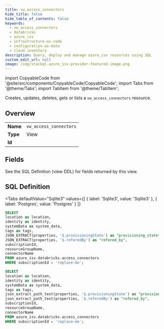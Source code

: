 ```yaml
--- 
title: vw_access_connectors
hide_title: false
hide_table_of_contents: false
keywords:
  - vw_access_connectors
  - databricks
  - azure_isv
  - infrastructure-as-code
  - configuration-as-data
  - cloud inventory
description: Query, deploy and manage azure_isv resources using SQL
custom_edit_url: null
image: /img/stackql-azure_isv-provider-featured-image.png
---
```


import CopyableCode from '@site/src/components/CopyableCode/CopyableCode';
import Tabs from '@theme/Tabs';
import TabItem from '@theme/TabItem';

Creates, updates, deletes, gets or lists a <code>vw_access_connectors</code> resource.

## Overview
<table><tbody>
<tr><td><b>Name</b></td><td><code>vw_access_connectors</code></td></tr>
<tr><td><b>Type</b></td><td>View</td></tr>
<tr><td><b>Id</b></td><td><CopyableCode code="azure_isv.databricks.vw_access_connectors" /></td></tr>
</tbody></table>

## Fields

See the SQL Definition (view DDL) for fields returned by this view.

## SQL Definition

<Tabs
defaultValue="Sqlite3"
values={[
{ label: 'Sqlite3', value: 'Sqlite3' },
{ label: 'Postgres', value: 'Postgres' }
]}
>
<TabItem value="Sqlite3">

```sql
SELECT
location as location,
identity as identity,
systemData as system_data,
tags as tags,
JSON_EXTRACT(properties, '$.provisioningState') as "provisioning_state",
JSON_EXTRACT(properties, '$.referedBy') as "refered_by",
subscriptionId,
resourceGroupName,
connectorName
FROM azure_isv.databricks.access_connectors
WHERE subscriptionId = 'replace-me';
```

</TabItem>
<TabItem value="Postgres">

```sql
SELECT
location as location,
identity as identity,
systemData as system_data,
tags as tags,
json_extract_path_text(properties, '$.provisioningState') as "provisioning_state",
json_extract_path_text(properties, '$.referedBy') as "refered_by",
subscriptionId,
resourceGroupName,
connectorName
FROM azure_isv.databricks.access_connectors
WHERE subscriptionId = 'replace-me';
```

</TabItem>
</Tabs>
